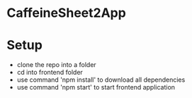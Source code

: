 # CaffeineSheet2App

# Setup

- clone the repo into a folder
- cd into frontend folder
- use command 'npm install' to download all dependencies
- use command 'npm start' to start frontend application
